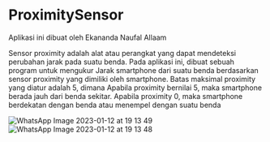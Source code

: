 # ProximitySensor
Aplikasi ini dibuat oleh Ekananda Naufal Allaam

Sensor proximity adalah alat atau perangkat yang dapat mendeteksi perubahan jarak pada suatu benda. Pada aplikasi ini, dibuat sebuah program untuk mengukur Jarak smartphone dari suatu benda berdasarkan sensor proximity yang dimiliki oleh smartphone. Batas maksimal proximity yang diatur adalah 5, dimana Apabila proximity bernilai 5, maka smartphone berada jauh dari benda sekitar. Apabila proximity 0, maka smartphone berdekatan dengan benda atau menempel dengan suatu benda

![WhatsApp Image 2023-01-12 at 19 13 49](https://user-images.githubusercontent.com/122662852/212459064-3029f7ea-d080-49dd-be9c-fd954553529b.jpg)
![WhatsApp Image 2023-01-12 at 19 13 48](https://user-images.githubusercontent.com/122662852/212459066-6636a973-267b-4af9-ae88-c9d630ad3e19.jpg)
